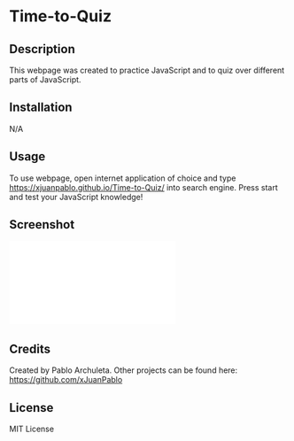 # Time-to-Quiz

## Description

This webpage was created to practice JavaScript and to quiz over different parts of JavaScript.

## Installation
N/A

## Usage

To use webpage, open internet application of choice and type https://xjuanpablo.github.io/Time-to-Quiz/ into search engine. Press start and test your JavaScript knowledge!

## Screenshot

![Alt text](./assets/photos/screen.pdf)

## Credits

Created by Pablo Archuleta. Other projects can be found here: https://github.com/xJuanPablo

## License 

MIT License